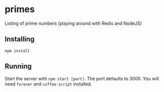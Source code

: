 # primes
Listing of prime numbers (playing around with Redis and NodeJS)

## Installing

    npm install

## Running

Start the server with `npm start [port]`.  The port defaults to 3000.  You will need `forever` and `coffee-script` installed.

